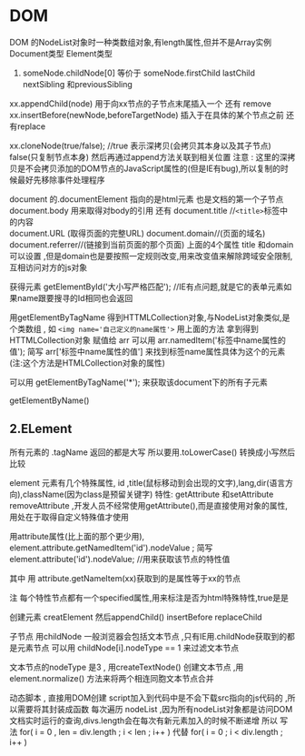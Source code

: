 # DOM

DOM 的NodeList对象时一种类数组对象,有length属性,但并不是Array实例
Document类型
Element类型

1. someNode.childNode[0] 等价于 someNode.firstChild lastChild nextSibling 和previousSibling

xx.appendChild(node) 用于向xx节点的子节点末尾插入一个   还有 remove
xx.insertBefore(newNode,beforeTargetNode) 插入于在具体的某个节点之前  还有replace

xx.cloneNode(true/false); //true 表示深拷贝(会拷贝其本身以及其子节点) false(只复制节点本身)  然后再通过append方法关联到相关位置
注意 : 这里的深拷贝是不会拷贝添加的DOM节点的JavaScript属性的(但是IE有bug),所以复制的时候最好先移除事件处理程序

document 的.documentElement 指向的是html元素 也是文档的第一个子节点  document.body 用来取得对body的引用
还有 document.title  //`<title>`标签中的内容  
document.URL (取得页面的完整URL)
document.domain//(页面的域名)
document.referrer//(链接到当前页面的那个页面)
上面的4个属性 title 和domain可以设置 ,但是domain也是要按照一定规则改变,用来改变值来解除跨域安全限制,互相访问对方的js对象

获得元素 getElementById('大小写严格匹配'); //IE有点问题,就是它的表单元素如果name跟要搜寻的Id相同也会返回

用getElementByTagName 得到HTTMLCollection对象,与NodeList对象类似,是个类数组  ,
如 `<img name='自己定义的name属性'>`  用上面的方法 拿到得到HTTMLCollection对象 赋值给 arr
可以用 arr.namedItem('标签中name属性的值'); 简写 arr['标签中name属性的值']
来找到标签name属性具体为这个的元素 (注:这个方法是HTMLCollection对象的属性)

可以用 getElementByTagName('*'); 来获取该document下的所有子元素

getElementByName()

## 2.ELement

所有元素的 .tagName 返回的都是大写  所以要用.toLowerCase()  转换成小写然后比较

element 元素有几个特殊属性, id ,title(鼠标移动到会出现的文字),lang,dir(语言方向),className(因为class是预留关键字)
特性: getAttribute 和setAttribute removeAttribute ,开发人员不经常使用getAttribute(),而是直接使用对象的属性,用处在于取得自定义特殊值才使用

用attribute属性(比上面的那个更少用), element.attribute.getNamedItem('id').nodeValue ; 简写 element.attribute('id').nodeValue; //用来获取该节点的特性值

其中 用 attribute.getNameItem(xx)获取到的是属性等于xx的节点

注  每个特性节点都有一个specified属性,用来标注是否为html特殊特性,true是是

创建元素 creatElement  然后appendChild() insertBefore  replaceChild

子节点 用childNode 一般浏览器会包括文本节点 ,只有IE用.childNode获取到的都是元素节点  可以用 childNode[i].nodeType == 1 来过滤文本节点

文本节点的nodeType 是3 , 用createTextNode() 创建文本节点 ,用element.normalize() 方法来将两个相连同胞文本节点合并

动态脚本 , 直接用DOM创建 script加入到代码中是不会下载src指向的js代码的 ,所以需要将其封装成函数
每次遍历 nodeList ,因为所有nodeList对象都是访问DOM文档实时运行的查询,divs.length会在每次有新元素加入的时候不断递增
所以 写法  for( i = 0 , len = div.length ; i < len ; i++ )  代替 for( i = 0  ; i < div.length ; i++ )
